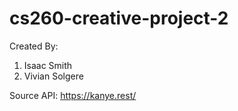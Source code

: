 # cs260-creative-project-2

Created By:
1. Isaac Smith
2. Vivian Solgere

Source API:
https://kanye.rest/

